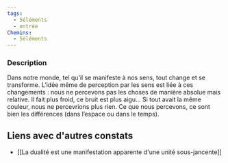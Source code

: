 ```yaml
---
tags:
  - 5éléments
  - entrée
Chemins:
  - 5éléments
---
```

### Description
Dans notre monde, tel qu’il se manifeste à nos sens, tout change et se transforme. L’idée même de perception par les sens est liée à ces changements : nous ne percevons pas les choses de manière absolue mais relative. Il fait plus froid, ce bruit est plus aigu… Si tout avait la même couleur, nous ne percevrions plus rien. Ce que nous percevons, ce sont bien les différences (dans l’espace ou dans le temps).

## Liens avec d'autres constats
- [[La dualité est une manifestation apparente d'une unité sous-jancente]]

